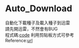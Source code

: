 # Auto_Download
自動化下載種子及載入種子到迅雷  
請先開迅雷，不然會有BUG  
程式碼:[code](torrent_getter.ipynb)
利用剪貼板方式可參考  
Reference:[url](https://github.com/zjsxwc/XunLeiDownloader/blob/master/XunLeiDownloader.py)
